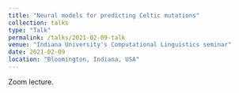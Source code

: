 ```yaml
---
title: "Neural models for predicting Celtic mutations"
collection: talks
type: "Talk"
permalink: /talks/2021-02-09-talk
venue: "Indiana University's Computational Linguistics seminar"
date: 2021-02-09
location: "Bloomington, Indiana, USA"
---
```


Zoom lecture.
